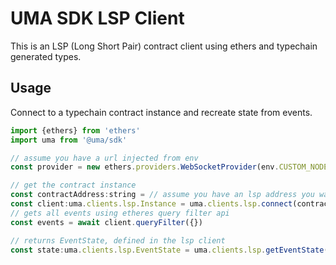 # UMA SDK LSP Client

This is an LSP (Long Short Pair) contract client using ethers and typechain generated types.

## Usage

Connect to a typechain contract instance and recreate state from events.

```js
import {ethers} from 'ethers'
import uma from '@uma/sdk'

// assume you have a url injected from env
const provider = new ethers.providers.WebSocketProvider(env.CUSTOM_NODE_URL)

// get the contract instance
const contractAddress:string = // assume you have an lsp address you want to connect to
const client:uma.clients.lsp.Instance = uma.clients.lsp.connect(contractAddress,provider)
// gets all events using etheres query filter api
const events = await client.queryFilter({})

// returns EventState, defined in the lsp client
const state:uma.clients.lsp.EventState = uma.clients.lsp.getEventState(events)

```
